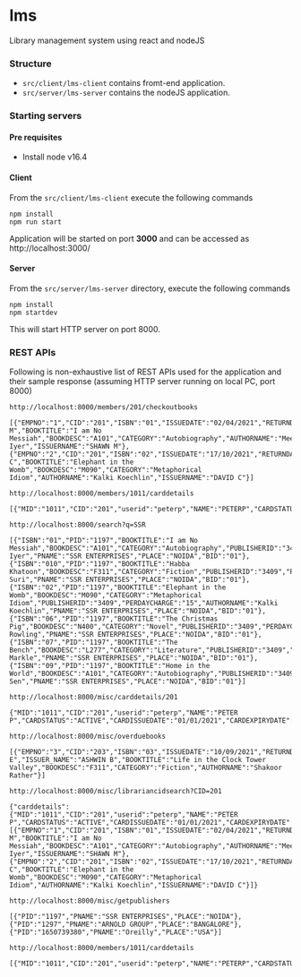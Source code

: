 # lms
Library management system using react and nodeJS

### Structure
- `src/client/lms-client` contains fromt-end application.
- `src/server/lms-server` contains the nodeJS application.

### Starting servers
#### Pre requisites
- Install node v16.4
#### Client
From the `src/client/lms-client` execute the following commands
```
npm install
npm run start
```
Application will be started on port **3000** and can be accessed as http://localhost:3000/

#### Server
From the `src/server/lms-server` directory, execute the following commands
```
npm install
npm startdev
```
This will start HTTP server on port 8000.

### REST APIs
Following is non-exhaustive list of REST APIs used for the application and their sample response (assuming HTTP server running on local PC, port 8000)

`http://localhost:8000/members/201/checkoutbooks`
```
[{"EMPNO":"1","CID":"201","ISBN":"01","ISSUEDATE":"02/04/2021","RETURNDATE":"01/05/2021","ISSUER_NAME":"SHAWN M","BOOKTITLE":"I am No Messiah","BOOKDESC":"A101","CATEGORY":"Autobiography","AUTHORNAME":"Meena Iyer","ISSUERNAME":"SHAWN M"},{"EMPNO":"2","CID":"201","ISBN":"02","ISSUEDATE":"17/10/2021","RETURNDATE":"15/11/2021","ISSUER_NAME":"DAVID C","BOOKTITLE":"Elephant in the Womb","BOOKDESC":"M090","CATEGORY":"Metaphorical Idiom","AUTHORNAME":"Kalki Koechlin","ISSUERNAME":"DAVID C"}]
```

```
http://localhost:8000/members/1011/carddetails
```
```
[{"MID":"1011","CID":"201","userid":"peterp","NAME":"PETERP","CARDSTATUS":"ACTIVE","CARDISSUEDATE":"01/01/2021","CARDEXPIRYDATE":"01/01/2025"}]
```

```
http://localhost:8000/search?q=SSR
```
```
[{"ISBN":"01","PID":"1197","BOOKTITLE":"I am No Messiah","BOOKDESC":"A101","CATEGORY":"Autobiography","PUBLISHERID":"3409","PERDAYCHARGE":"10","AUTHORNAME":"Meena Iyer","PNAME":"SSR ENTERPRISES","PLACE":"NOIDA","BID":"01"},{"ISBN":"010","PID":"1197","BOOKTITLE":"Habba Khatoon","BOOKDESC":"F311","CATEGORY":"Fiction","PUBLISHERID":"3409","PERDAYCHARGE":"10","AUTHORNAME":"Kajal Suri","PNAME":"SSR ENTERPRISES","PLACE":"NOIDA","BID":"01"},{"ISBN":"02","PID":"1197","BOOKTITLE":"Elephant in the Womb","BOOKDESC":"M090","CATEGORY":"Metaphorical Idiom","PUBLISHERID":"3409","PERDAYCHARGE":"15","AUTHORNAME":"Kalki Koechlin","PNAME":"SSR ENTERPRISES","PLACE":"NOIDA","BID":"01"},{"ISBN":"06","PID":"1197","BOOKTITLE":"The Christmas Pig","BOOKDESC":"N400","CATEGORY":"Novel","PUBLISHERID":"3409","PERDAYCHARGE":"10","AUTHORNAME":"JK Rowling","PNAME":"SSR ENTERPRISES","PLACE":"NOIDA","BID":"01"},{"ISBN":"07","PID":"1197","BOOKTITLE":"The Bench","BOOKDESC":"L277","CATEGORY":"Literature","PUBLISHERID":"3409","PERDAYCHARGE":"15","AUTHORNAME":"Meghan Markle","PNAME":"SSR ENTERPRISES","PLACE":"NOIDA","BID":"01"},{"ISBN":"09","PID":"1197","BOOKTITLE":"Home in the World","BOOKDESC":"A101","CATEGORY":"Autobiography","PUBLISHERID":"3409","PERDAYCHARGE":"10","AUTHORNAME":"Amartya Sen","PNAME":"SSR ENTERPRISES","PLACE":"NOIDA","BID":"01"}]
```

```
http://localhost:8000/misc/carddetails/201
```
```
{"MID":"1011","CID":"201","userid":"peterp","NAME":"PETER P","CARDSTATUS":"ACTIVE","CARDISSUEDATE":"01/01/2021","CARDEXPIRYDATE":"01/01/2025"}
```

```
http://localhost:8000/misc/overduebooks
```
```
[{"EMPNO":"3","CID":"203","ISBN":"03","ISSUEDATE":"10/09/2021","RETURNDATE":null,"BORROWER_NAME":"TARA E","ISSUER_NAME":"ASHWIN B","BOOKTITLE":"Life in the Clock Tower Valley","BOOKDESC":"F311","CATEGORY":"Fiction","AUTHORNAME":"Shakoor Rather"}]
```

```
http://localhost:8000/misc/librariancidsearch?CID=201
```
```
{"carddetails":{"MID":"1011","CID":"201","userid":"peterp","NAME":"PETER P","CARDSTATUS":"ACTIVE","CARDISSUEDATE":"01/01/2021","CARDEXPIRYDATE":"01/01/2025"},"checkedoutbooks":[{"EMPNO":"1","CID":"201","ISBN":"01","ISSUEDATE":"02/04/2021","RETURNDATE":"01/05/2021","ISSUER_NAME":"SHAWN M","BOOKTITLE":"I am No Messiah","BOOKDESC":"A101","CATEGORY":"Autobiography","AUTHORNAME":"Meena Iyer","ISSUERNAME":"SHAWN M"},{"EMPNO":"2","CID":"201","ISBN":"02","ISSUEDATE":"17/10/2021","RETURNDATE":"15/11/2021","ISSUER_NAME":"DAVID C","BOOKTITLE":"Elephant in the Womb","BOOKDESC":"M090","CATEGORY":"Metaphorical Idiom","AUTHORNAME":"Kalki Koechlin","ISSUERNAME":"DAVID C"}]}
```

```
http://localhost:8000/misc/getpublishers
```
```
[{"PID":"1197","PNAME":"SSR ENTERPRISES","PLACE":"NOIDA"},{"PID":"1297","PNAME":"ARNOLD GROUP","PLACE":"BANGALORE"},{"PID":"1650739380","PNAME":"Oreilly","PLACE":"USA"}]
```

```
http://localhost:8000/members/1011/carddetails
```
```
[{"MID":"1011","CID":"201","userid":"peterp","NAME":"PETERP","CARDSTATUS":"ACTIVE","CARDISSUEDATE":"01/01/2021","CARDEXPIRYDATE":"01/01/2025"}]
```

